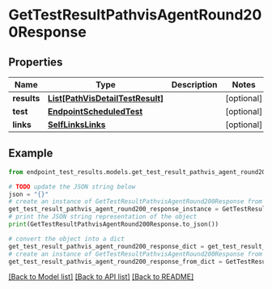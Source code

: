 # GetTestResultPathvisAgentRound200Response


## Properties

Name | Type | Description | Notes
------------ | ------------- | ------------- | -------------
**results** | [**List[PathVisDetailTestResult]**](PathVisDetailTestResult.md) |  | [optional] 
**test** | [**EndpointScheduledTest**](EndpointScheduledTest.md) |  | [optional] 
**links** | [**SelfLinksLinks**](SelfLinksLinks.md) |  | [optional] 

## Example

```python
from endpoint_test_results.models.get_test_result_pathvis_agent_round200_response import GetTestResultPathvisAgentRound200Response

# TODO update the JSON string below
json = "{}"
# create an instance of GetTestResultPathvisAgentRound200Response from a JSON string
get_test_result_pathvis_agent_round200_response_instance = GetTestResultPathvisAgentRound200Response.from_json(json)
# print the JSON string representation of the object
print(GetTestResultPathvisAgentRound200Response.to_json())

# convert the object into a dict
get_test_result_pathvis_agent_round200_response_dict = get_test_result_pathvis_agent_round200_response_instance.to_dict()
# create an instance of GetTestResultPathvisAgentRound200Response from a dict
get_test_result_pathvis_agent_round200_response_from_dict = GetTestResultPathvisAgentRound200Response.from_dict(get_test_result_pathvis_agent_round200_response_dict)
```
[[Back to Model list]](../README.md#documentation-for-models) [[Back to API list]](../README.md#documentation-for-api-endpoints) [[Back to README]](../README.md)


